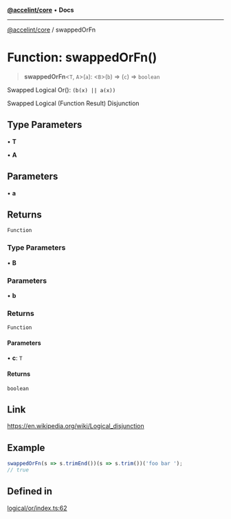 [**@accelint/core**](../README.md) • **Docs**

***

[@accelint/core](../README.md) / swappedOrFn

# Function: swappedOrFn()

> **swappedOrFn**\<`T`, `A`\>(`a`): \<`B`\>(`b`) => (`c`) => `boolean`

Swapped Logical Or(): `(b(x) || a(x))`

Swapped Logical (Function Result) Disjunction

## Type Parameters

• **T**

• **A**

## Parameters

• **a**

## Returns

`Function`

### Type Parameters

• **B**

### Parameters

• **b**

### Returns

`Function`

#### Parameters

• **c**: `T`

#### Returns

`boolean`

## Link

https://en.wikipedia.org/wiki/Logical_disjunction

## Example

```ts
swappedOrFn(s => s.trimEnd())(s => s.trim())('foo bar ');
// true
```

## Defined in

[logical/or/index.ts:62](https://github.com/gohypergiant/standard-toolkit/blob/258694cea8ed8bbd956b3cf5da47c2c9debcf127/packages/core/src/logical/or/index.ts#L62)
